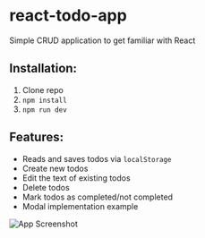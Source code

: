 # react-todo-app
Simple CRUD application to get familiar with React

## Installation:
1. Clone repo
2. `npm install`
3. `npm run dev`

## Features:
- Reads and saves todos via `localStorage`
- Create new todos
- Edit the text of existing todos
- Delete todos
- Mark todos as completed/not completed
- Modal implementation example

![App Screenshot](https://s16.postimg.org/icv9hcjn9/Screen_Shot_2017_03_02_at_2_08_46_PM.png)

